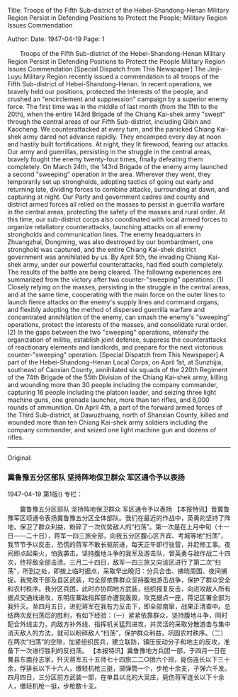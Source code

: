 Title: Troops of the Fifth Sub-district of the Hebei-Shandong-Henan Military Region Persist in Defending Positions to Protect the People; Military Region Issues Commendation

Author:
Date: 1947-04-19
Page: 1

　　Troops of the Fifth Sub-district of the Hebei-Shandong-Henan Military Region
    Persist in Defending Positions to Protect the People
    Military Region Issues Commendation
    [Special Dispatch from This Newspaper] The Jinji-Luyu Military Region recently issued a commendation to all troops of the Fifth Sub-district of Hebei-Shandong-Henan. In recent operations, we bravely held our positions, protected the interests of the people, and crushed an "encirclement and suppression" campaign by a superior enemy force. The first time was in the middle of last month (from the 11th to the 20th), when the entire 143rd Brigade of the Chiang Kai-shek army "swept" through the central areas of our Fifth Sub-district, including Qibin and Kaocheng. We counterattacked at every turn, and the panicked Chiang Kai-shek army dared not advance rapidly. They encamped every day at noon and hastily built fortifications. At night, they lit firewood, fearing our attacks. Our army and guerrillas, persisting in the struggle in the central areas, bravely fought the enemy twenty-four times, finally defeating them completely. On March 24th, the 143rd Brigade of the enemy army launched a second "sweeping" operation in the area. Wherever they went, they temporarily set up strongholds, adopting tactics of going out early and returning late, dividing forces to combine attacks, surrounding at dawn, and capturing at night. Our Party and government cadres and county and district armed forces all relied on the masses to persist in guerrilla warfare in the central areas, protecting the safety of the masses and rural order. At this time, our sub-district corps also coordinated with local armed forces to organize retaliatory counterattacks, launching attacks on all enemy strongholds and communication lines. The enemy headquarters in Zhuangzhai, Dongming, was also destroyed by our bombardment, one stronghold was captured, and the entire Chiang Kai-shek district government was annihilated by us. By April 5th, the invading Chiang Kai-shek army, under our powerful counterattacks, had fled south completely. The results of the battle are being cleared. The following experiences are summarized from the victory after two counter-"sweeping" operations: (1) Closely relying on the masses, persisting in the struggle in the central areas, and at the same time, cooperating with the main force on the outer lines to launch fierce attacks on the enemy's supply lines and command organs, and flexibly adopting the method of dispersed guerrilla warfare and concentrated annihilation of the enemy, can smash the enemy's "sweeping" operations, protect the interests of the masses, and consolidate rural order. (2) In the gaps between the two "sweeping" operations, intensify the organization of militia, establish joint defense, suppress the counterattacks of reactionary elements and landlords, and prepare for the next victorious counter-"sweeping" operation.
    [Special Dispatch from This Newspaper] A part of the Hebei-Shandong-Henan Local Corps, on April 1st, at Sunzhijia, southeast of Caoxian County, annihilated six squads of the 220th Regiment of the 74th Brigade of the 55th Division of the Chiang Kai-shek army, killing and wounding more than 30 people including the company commander, capturing 16 people including the platoon leader, and seizing three light machine guns, one grenade launcher, more than ten rifles, and 6,000 rounds of ammunition. On April 4th, a part of the forward armed forces of the Third Sub-district, at Dawuzhuang, north of Shanxian County, killed and wounded more than ten Chiang Kai-shek army soldiers including the company commander, and seized one light machine gun and dozens of rifles.



<hr /> 

Original: 


### 冀鲁豫五分区部队  坚持阵地保卫群众  军区通令予以表扬

1947-04-19
第1版()
专栏：

　　冀鲁豫五分区部队
    坚持阵地保卫群众
    军区通令予以表扬
    【本报特讯】晋冀鲁豫军区顷通令表扬冀鲁豫五分区全体部队。我们在最近的作战中，英勇的坚持了阵地，保卫了群众利益，粉碎了一次优势敌人的“扫荡”。第一次是在上月中旬（十一日——二十日），蒋军一四三旅全部，向我五分区腹心区齐宾、考城等地“扫荡”，我节节予以反击，恐慌的蒋军不敢长驱前进，每天正午即行驻营，并赶修工事。夜间即点起柴火，怕我袭击。坚持腹地斗争的我军及游击队，曾英勇与敌作战二十四次，终将敌全部击溃。三月二十四日，敌军一四三旅又向该区进行了第二次“扫荡”，所到之处，即按上临时据点，采取早出晚归：分兵合击、拂晓周围、夜间捕捉。我党政干部及县区武装，均全部依靠群众坚持腹地游击战争，保护了群众安全和农村秩序。我分区兵团，此时亦协同地方武装，组织报复反击，向进攻敌人所有据点交通线进攻，东明庄寨敌指挥部亦遭我轰毁，攻克据点一座，蒋记区署全部为我歼灭。至四月五日，进犯蒋军在我有力反击下，即全部南窜，战果正清查中。总结两次反扫荡后的胜利，有如下经验：（一）紧紧依靠群众，坚持腹地斗争，同时配合外线主力，向敌方补外线、指挥机关猛烈进攻，并灵活的采取分散游击与集中消灭敌人的方法，就可以粉碎敌人“扫荡”，保护群众利益，巩固农村秩序。（二）在两次“扫荡”的空隙，加紧组织民兵，建立联防，镇压反动分子和地主的反攻，准备下一次进行胜利的反扫荡。
    【本报特讯】冀鲁豫地方兵团一部，于四月一日在曹县东南孙志家，歼灭蒋军五十五师七十四旅二二○团六个班，毙伤连长以下三十余，俘排长以下十六人，缴轻机枪三挺，掷弹筒一个，步枪十余支，子弹六千发。四月四日，三分区前方武装一部，在单县以北的大吴庄，毙伤蒋军连长以下十余人，缴轻机枪一挺，步枪数十支。
